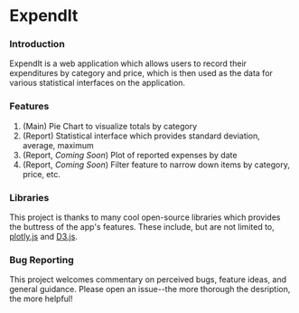 # ExpendIt

### Introduction

ExpendIt is a web application which allows users to record their expenditures by category and price, which is then used as the data for various statistical interfaces on the application. 

### Features
1. (Main) Pie Chart to visualize totals by category
2. (Report) Statistical interface which provides standard deviation, average, maximum
3. (Report, *Coming Soon*) Plot of reported expenses by date
4. (Report, *Coming Soon*) Filter feature to narrow down items by category, price, etc.

### Libraries

This project is thanks to many cool open-source libraries which provides the buttress of the app's features. These include, but are not limited to, [plotly.js](https://plot.ly/javascript/) and [D3.js](https://d3js.org/).

### Bug Reporting

This project welcomes commentary on perceived bugs, feature ideas, and general guidance. Please open an issue--the more thorough the desription, the more helpful!
